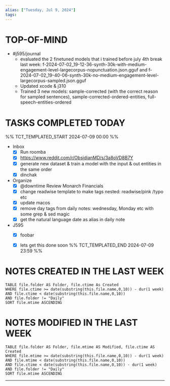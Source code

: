 ```yaml
---
alias: ["Tuesday, Jul 9, 2024"]
tags: 
---
```



# TOP-OF-MIND
-  #j595/journal
	- evaluated the 2 finetuned models that i trained before july 4th break last week: f-2024-07-02_19-12-36-synth-30k-with-medium-engagement-level-largecorpus-nopunctuation.json.gguf and f-2024-07-02_19-40-06-synth-30k-no-medium-engagement-level-largecorpus-sampled.json.gguf
	- Updated xcode & j310
	- Trained 3 new models: sample-corrected (with the correct reason for sampled sentences), sample-corrected-ordered-entities, full-speech-entities-ordered
	
# TASKS COMPLETED TODAY
%% TCT_TEMPLATED_START 2024-07-09 00:00 %%
* Inbox
    - [x] Run roomba 
    - [x] https://www.reddit.com/r/ObsidianMD/s/3a8oVD8B7Y 
    - [x] generate new dataset & train a model with the input & out entities in the same order 
    - [x] dinchak 
* Organize
    - [x] @downtime Review Monarch Financials 
    - [x] change readwise template to make tags nested: readwise/pink /typo etc 
    - [x] update macos 
    - [x] remove day tags from daily notes: wednesday, Monday etc with some grep & sed magic 
    - [x] get the natural language date as alias in daily note 
* J595
    - [x] foobar 
    - [x] lets get this done soon 
%% TCT_TEMPLATED_END 2024-07-09 23:59 %%


# NOTES CREATED IN THE LAST WEEK
``` dataview
TABLE file.folder AS Folder, file.ctime As Created
WHERE file.ctime >= date(substring(this.file.name,0,10)) - dur(1 week) 
AND file.ctime < date(substring(this.file.name,0,10)) 
AND file.folder != "Daily"
SORT file.mtime ASCENDING
```

# NOTES MODIFIED IN THE LAST WEEK
``` dataview
TABLE file.folder AS Folder, file.mtime AS Modified, file.ctime AS Created
WHERE file.mtime >= date(substring(this.file.name,0,10)) - dur(1 week)
AND file.mtime < date(substring(this.file.name,0,10))
AND file.ctime < date(substring(this.file.name,0,10)) - dur(1 week)
AND file.folder != "Daily"
SORT file.mtime ASCENDING
```
---
